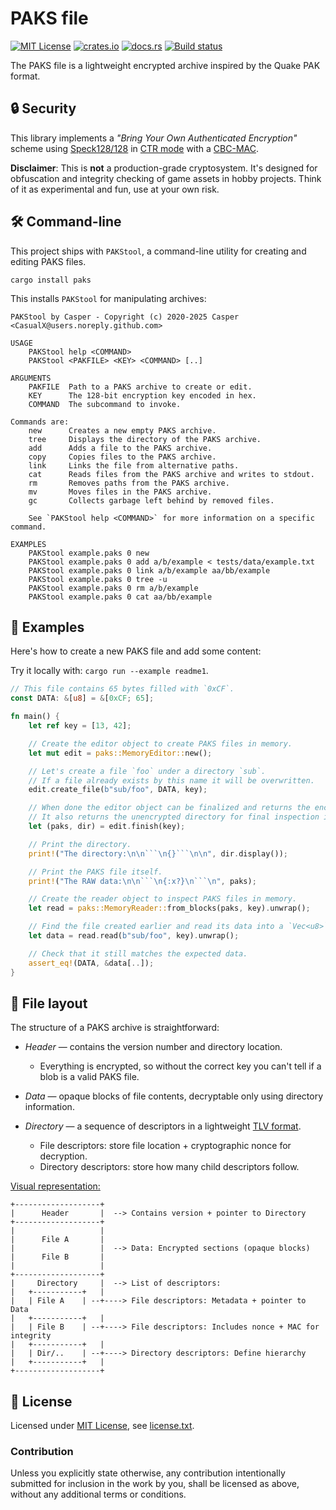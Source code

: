PAKS file
=========

[![MIT License](https://img.shields.io/badge/License-MIT-yellow.svg)](https://opensource.org/licenses/MIT)
[![crates.io](https://img.shields.io/crates/v/paks.svg)](https://crates.io/crates/paks)
[![docs.rs](https://docs.rs/paks/badge.svg)](https://docs.rs/paks)
[![Build status](https://github.com/CasualX/paks/workflows/CI/badge.svg)](https://github.com/CasualX/paks/actions)

The PAKS file is a lightweight encrypted archive inspired by the Quake PAK format.

🔒 Security
-----------

This library implements a _"Bring Your Own Authenticated Encryption"_ scheme using [Speck128/128](https://en.wikipedia.org/wiki/Speck_\(cipher\))
in [CTR mode](https://en.wikipedia.org/wiki/Block_cipher_mode_of_operation#Counter_\(CTR\)) with a [CBC-MAC](https://en.wikipedia.org/wiki/CBC-MAC).

**Disclaimer**: This is **not** a production-grade cryptosystem. It's designed for obfuscation and integrity checking of game assets in hobby projects. Think of it as experimental and fun, use at your own risk.

🛠️ Command-line
---------------

This project ships with `PAKStool`, a command-line utility for creating and editing PAKS files.

```
cargo install paks
```

This installs `PAKStool` for manipulating archives:

```
PAKStool by Casper - Copyright (c) 2020-2025 Casper <CasualX@users.noreply.github.com>

USAGE
    PAKStool help <COMMAND>
    PAKStool <PAKFILE> <KEY> <COMMAND> [..]

ARGUMENTS
    PAKFILE  Path to a PAKS archive to create or edit.
    KEY      The 128-bit encryption key encoded in hex.
    COMMAND  The subcommand to invoke.

Commands are:
    new      Creates a new empty PAKS archive.
    tree     Displays the directory of the PAKS archive.
    add      Adds a file to the PAKS archive.
    copy     Copies files to the PAKS archive.
    link     Links the file from alternative paths.
    cat      Reads files from the PAKS archive and writes to stdout.
    rm       Removes paths from the PAKS archive.
    mv       Moves files in the PAKS archive.
    gc       Collects garbage left behind by removed files.

    See `PAKStool help <COMMAND>` for more information on a specific command.

EXAMPLES
    PAKStool example.paks 0 new
    PAKStool example.paks 0 add a/b/example < tests/data/example.txt
    PAKStool example.paks 0 link a/b/example aa/bb/example
    PAKStool example.paks 0 tree -u
    PAKStool example.paks 0 rm a/b/example
    PAKStool example.paks 0 cat aa/bb/example
```

📖 Examples
-----------

Here's how to create a new PAKS file and add some content:

Try it locally with: `cargo run --example readme1`.

```rust
// This file contains 65 bytes filled with `0xCF`.
const DATA: &[u8] = &[0xCF; 65];

fn main() {
	let ref key = [13, 42];

	// Create the editor object to create PAKS files in memory.
	let mut edit = paks::MemoryEditor::new();

	// Let's create a file `foo` under a directory `sub`.
	// If a file already exists by this name it will be overwritten.
	edit.create_file(b"sub/foo", DATA, key);

	// When done the editor object can be finalized and returns the encrypted PAKS file as a `Vec<Block>`.
	// It also returns the unencrypted directory for final inspection if desired.
	let (paks, dir) = edit.finish(key);

	// Print the directory.
	print!("The directory:\n\n```\n{}```\n\n", dir.display());

	// Print the PAKS file itself.
	print!("The RAW data:\n\n```\n{:x?}\n```\n", paks);

	// Create the reader object to inspect PAKS files in memory.
	let read = paks::MemoryReader::from_blocks(paks, key).unwrap();

	// Find the file created earlier and read its data into a `Vec<u8>`.
	let data = read.read(b"sub/foo", key).unwrap();

	// Check that it still matches the expected data.
	assert_eq!(DATA, &data[..]);
}
```

📂 File layout
--------------

The structure of a PAKS archive is straightforward:

* _Header_ — contains the version number and directory location.

  - Everything is encrypted, so without the correct key you can't tell if a blob is a valid PAKS file.

* _Data_ — opaque blocks of file contents, decryptable only using directory information.

* _Directory_ — a sequence of descriptors in a lightweight [TLV format](https://en.wikipedia.org/wiki/Type-length-value).

  - File descriptors: store file location + cryptographic nonce for decryption.
  - Directory descriptors: store how many child descriptors follow.

[Visual representation:](images/layout.svg)

```
+-------------------+
|      Header       |  --> Contains version + pointer to Directory
+-------------------+
|                   |
|      File A       |
|                   |  --> Data: Encrypted sections (opaque blocks)
|      File B       |
|                   |
+-------------------+
|     Directory     |  --> List of descriptors:
|   +-----------+   |
|   | File A    | --+----> File descriptors: Metadata + pointer to Data
|   +-----------+   |
|   | File B    | --+----> File descriptors: Includes nonce + MAC for integrity
|   +-----------+   |
|   | Dir/..    | --+----> Directory descriptors: Define hierarchy
|   +-----------+   |
+-------------------+
```

📜 License
----------

Licensed under [MIT License](https://opensource.org/licenses/MIT), see [license.txt](license.txt).

### Contribution

Unless you explicitly state otherwise, any contribution intentionally submitted
for inclusion in the work by you, shall be licensed as above, without any additional terms or conditions.
